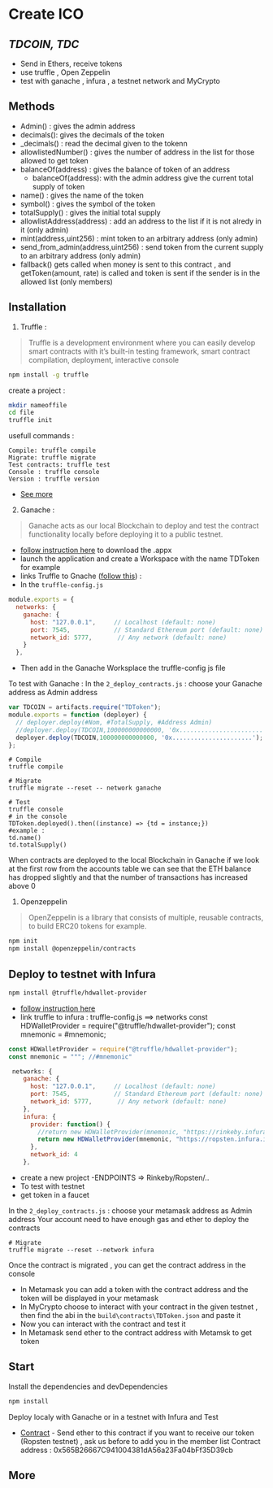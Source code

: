 # Create ICO
## _TDCOIN, TDC_

-  Send in Ethers, receive tokens
- use truffle , Open Zeppelin 
- test with ganache , infura , a testnet network and MyCrypto

## Methods

- Admin() : gives the admin address
- decimals(): gives the decimals of the token
- _decimals() : read the decimal given to the tokenn
- allowlistedNumber() :  gives the number of address in the list for those allowed to get token 
- balanceOf(address) : gives the balance of token of an address
    - balanceOf(address): with the admin address give the current total supply of token
- name() : gives the name of the token
- symbol() : gives the symbol of the token
- totalSupply() : gives the initial total supply 
- allowlistAddress(address) : add an address to the list if it is not alredy in it (only admin)
- mint(address,uint256) : mint token to an arbitrary address (only admin)
- send_from_admin(address,uint256) : send token from the current supply to an arbitrary address (only admin)
-  fallback() gets called when money is sent to this contract , and getToken(amount, rate) is called and token is sent if the sender is in the allowed list (only members)

## Installation

1) Truffle :
> Truffle is a development environment where you can easily
develop smart contracts with it’s built-in testing framework, smart contract
compilation, deployment, interactive console

```bash
npm install -g truffle
```
create a project :  
```bash
mkdir nameoffile
cd file
truffle init
```
usefull commands :
```shell
Compile: truffle compile
Migrate: truffle migrate
Test contracts: truffle test
Console : truffle console
Version : truffle version
```
* [See more](https://github.com/trufflesuite/truffle)
2) Ganache :
> Ganache acts as our local Blockchain to deploy and test the 
contract functionality locally before deploying it to a public testnet.

* [follow instruction here](https://github.com/trufflesuite/ganache) to download the .appx
* launch the application and create a Workspace with the name TDToken for example
* links Truffle to Gnache ([follow this](https://www.trufflesuite.com/docs/ganache/truffle-projects/linking-a-truffle-project)) :
* In the `truffle-config.js` 

```javascript
module.exports = {
  networks: {
    ganache: {
      host: "127.0.0.1",     // Localhost (default: none)
      port: 7545,            // Standard Ethereum port (default: none)
      network_id: 5777,       // Any network (default: none)
    }
  },
```
* Then add in the Ganache Worksplace the truffle-config js file

To test with Ganache : 
In the `2_deploy_contracts.js` : choose your Ganache address as Admin address

```javascript
var TDCOIN = artifacts.require("TDToken");
module.exports = function (deployer) {
  // deployer.deploy(#Nom, #TotalSupply, #Address Admin)
  //deployer.deploy(TDCOIN,100000000000000, '0x.......................'); // address admin pour Ganache
  deployer.deploy(TDCOIN,100000000000000, '0x......................'); // address (Metamask) admin pour Infura 
};
```

```shell
# Compile 
truffle compile

# Migrate
truffle migrate --reset -- network ganache

# Test
truffle console 
# in the console 
TDToken.deployed().then((instance) => {td = instance;})
#example :
td.name()
td.totalSupply()
```
When contracts are deployed to the local Blockchain in Ganache
if we look at the first row from the accounts table we can see that the ETH balance 
has dropped slightly and that the number of transactions has increased above 0
1) Openzeppelin
> OpenZeppelin is a library that consists of multiple, reusable contracts, to build ERC20 tokens for example.

```bash
npm init
npm install @openzeppelin/contracts
```
## Deploy to testnet with Infura
```bash
npm install @truffle/hdwallet-provider
```
* [follow instruction here](https://www.trufflesuite.com/tutorials/using-infura-custom-provider)
* link truffle to infura :
    truffle-config.js ==> networks
    const HDWalletProvider = require("@truffle/hdwallet-provider");
    const mnemonic = #mnemonic;
```javascript
const HDWalletProvider = require("@truffle/hdwallet-provider");
const mnemonic = """; //#mnemonic"
```
```javascript
 networks: {
    ganache: {
      host: "127.0.0.1",     // Localhost (default: none)
      port: 7545,            // Standard Ethereum port (default: none)
      network_id: 5777,       // Any network (default: none)
    },
    infura: {
      provider: function() {
        //return new HDWalletProvider(mnemonic, "https://rinkeby.infura.io/v3/290e39df33ee41b6bdbc079bd550fa7a")
        return new HDWalletProvider(mnemonic, "https://ropsten.infura.io/v3/290e39df33ee41b6bdbc079bd550fa7a")
      },
      network_id: 4
    },
```
* create a new project -ENDPOINTS => Rinkeby/Ropsten/..
* To test with testnet
* get token in a faucet

In the `2_deploy_contracts.js` : choose your metamask address as Admin address
Your account need to have enough gas and ether to deploy the contracts

```shell
# Migrate
truffle migrate --reset --network infura
```
Once the contract is migrated , you can get the contract address in the console
- In Metamask you can add a token with the contract address and the token will be displayed in your metamask
- In MyCrypto choose to interact with your contract in the given testnet , then find the abi in the `build\contracts\TDToken.json` and paste it
- Now you can interact with the contract and test it
- In Metamask send ether to the contract address with Metamsk to get token


## Start 
Install the dependencies and devDependencies
```sh
npm install
```
Deploy localy with Ganache or in a testnet with Infura and Test
* [Contract](https://ropsten.etherscan.io/address/0x5C0355Fa5d9f541c91FfE0812Ced0deeFFCE546c) - Send ether to this contract if you want to receive our token (Ropsten testnet) , ask us before to add you in the member list 
Contract address : 0x565B26667C941004381dA56a23Fa04bFf35D39cb

## More